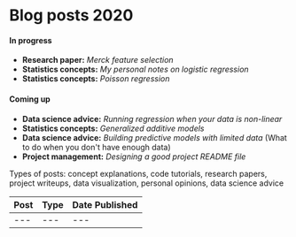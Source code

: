 # Blog posts 2020 

#### In progress

- **Research paper:** _Merck feature selection_
- **Statistics concepts:** _My personal notes on logistic regression_
- **Statistics concepts:** _Poisson regression_

#### Coming up

- **Data science advice:** _Running regression when your data is non-linear_ 
- **Statistics concepts:** _Generalized additive models_
- **Data science advice:** _Building predictive models with limited data_ (What to do when you don't have enough data)
- **Project management:** _Designing a good project README file_

Types of posts: concept explanations, code tutorials, research papers, project writeups, data visualization, personal opinions, data science advice

| Post | Type | Date Published |
| --- | --- | --- |
| --- | --- | --- |


